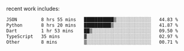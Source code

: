 
<!--<img width="1415" height="100" alt="blu" src="https://github.com/rdsilva01/rdsilva01/assets/101207588/deb060e5-d035-4f09-b511-e3f50605b207">-->

<!-- \> Enthusiastic about developing and building solutions <br>
\> Computer Science and Engineering @ UBI -->

<!-- <a href="https://www.rodrigosilva.live/">personal website</a> 🏁 -->

<!-- ![](https://komarev.com/ghpvc/?username=rdsilva01) -->

recent work includes:
<!--START_SECTION:waka-->

```txt
JSON         8 hrs 55 mins   ███████████▒░░░░░░░░░░░░░   44.83 %
Python       8 hrs 20 mins   ██████████▒░░░░░░░░░░░░░░   41.87 %
Dart         1 hr 53 mins    ██▒░░░░░░░░░░░░░░░░░░░░░░   09.50 %
TypeScript   35 mins         ▓░░░░░░░░░░░░░░░░░░░░░░░░   02.97 %
Other        8 mins          ▒░░░░░░░░░░░░░░░░░░░░░░░░   00.71 %
```

<!--END_SECTION:waka-->

